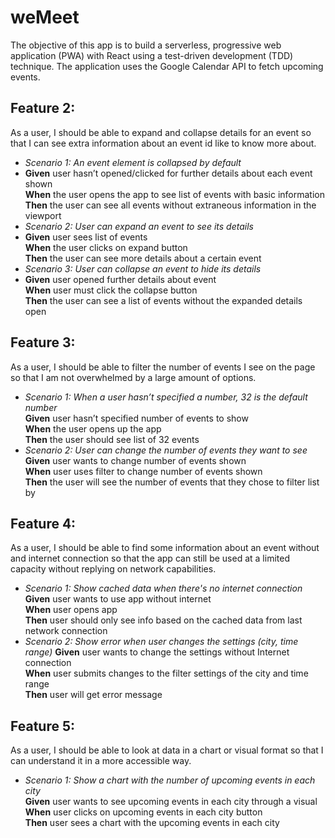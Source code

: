 # weMeet
The objective of this app is to build a serverless, progressive web application (PWA) with React using a test-driven development (TDD) technique. The application uses the Google Calendar API to fetch upcoming events.

## **Feature 2:**
As a user, I should be able to expand and collapse details for an event so that I can see extra information about an event id like to know more about.

- _Scenario 1: An event element is collapsed by default_
-   **Given** user hasn’t opened/clicked for further details about each event shown  
    **When** the user opens the app to see list of events with basic information  
    **Then** the user can see all events without extraneous information in the viewport
- _Scenario 2: User can expand an event to see its details_
-   **Given** user sees list of events  
    **When** the user clicks on expand button  
    **Then** the user can see more details about a certain event
- _Scenario 3: User can collapse an event to hide its details_
-   **Given** user opened further details about event  
    **When** user must click the collapse button  
    **Then** the user can see a list of events without the expanded details open

## **Feature 3:**
As a user, I should be able to filter the number of events I see on the page so that I am not overwhelmed by a large amount of options.

- _Scenario 1: When a user hasn’t specified a number, 32 is the default number_   
	 **Given** user hasn’t specified number of events to show  
    **When** the user opens up the app  
    **Then** the user should see list of 32 events
- _Scenario 2: User can change the number of events they want to see_
  **Given** user wants to change number of events shown  
    **When** user uses filter to change number of events shown  
    **Then** the user will see the number of events that they chose to filter list by
    
## **Feature 4:**
As a user, I should be able to find some information about an event without and internet connection so that the app can still be used at a limited capacity without replying on network capabilities.

- _Scenario 1: Show cached data when there's no internet connection_   
   **Given** user wants to use app without internet  
    **When** user opens app  
    **Then** user should only see info based on the cached data from last network connection
- _Scenario 2: Show error when user changes the settings (city, time range)_
   **Given** user wants to change the settings without Internet connection  
    **When** user submits changes to the filter settings of the city and time range  
    **Then** user will get error message

## **Feature 5:**
As a user, I should be able to look at data in a chart or visual format so that I can understand it in a more accessible way.

- _Scenario 1: Show a chart with the number of upcoming events in each city_   
  **Given** user wants to see upcoming events in each city through a visual  
    **When** user clicks on upcoming events in each city button  
    **Then** user sees a chart with the upcoming events in each city
